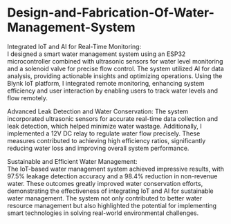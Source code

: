 # Design-and-Fabrication-Of-Water-Management-System

Integrated IoT and AI for Real-Time Monitoring:  
I designed a smart water management system using an ESP32 microcontroller combined with ultrasonic sensors for water level monitoring and a solenoid valve for precise flow control. The system utilized AI for data analysis, providing actionable insights and optimizing operations. Using the Blynk IoT platform, I integrated remote monitoring, enhancing system efficiency and user interaction by enabling users to track water levels and flow remotely.

Advanced Leak Detection and Water Conservation:
The system incorporated ultrasonic sensors for accurate real-time data collection and leak detection, which helped minimize water wastage. Additionally, I implemented a 12V DC relay to regulate water flow precisely. These measures contributed to achieving high efficiency ratios, significantly reducing water loss and improving overall system performance.

Sustainable and Efficient Water Management:  
The IoT-based water management system achieved impressive results, with 97.5% leakage detection accuracy and a 98.4% reduction in non-revenue water. These outcomes greatly improved water conservation efforts, demonstrating the effectiveness of integrating IoT and AI for sustainable water management. The system not only contributed to better water resource management but also highlighted the potential for implementing smart technologies in solving real-world environmental challenges.
